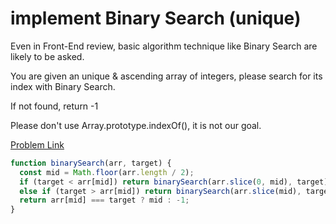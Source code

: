 # implement Binary Search (unique)

Even in Front-End review, basic algorithm technique like Binary Search are likely to be asked.

You are given an unique & ascending array of integers, please search for its index with Binary Search.

If not found, return -1

Please don't use Array.prototype.indexOf(), it is not our goal.

[Problem Link](https://bigfrontend.dev/problem/implement-Binary-Search-Unique)

```js
function binarySearch(arr, target) {
  const mid = Math.floor(arr.length / 2);
  if (target < arr[mid]) return binarySearch(arr.slice(0, mid), target);
  else if (target > arr[mid]) return binarySearch(arr.slice(mid), target);
  return arr[mid] === target ? mid : -1;
}
```

